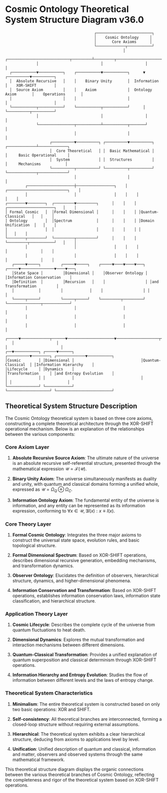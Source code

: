 # Cosmic Ontology Theoretical System Structure Diagram v36.0

```
                                        ┌─────────────────────────┐
                                        │    Cosmic Ontology     │
                                        │       Core Axioms      │
                                        └─────────────┬───────────┘
                                                     │
              ┌────────────────────────────┬─────────┴─────────┬────────────────────────────┐
              │                            │                   │                            │
  ┌───────────▼───────────┐    ┌───────────▼───────────┐      ▼                 ┌──────────▼──────────┐
  │  Absolute Recursive   │    │    Binary Unity       │  Information          │    XOR-SHIFT        │
  │  Source Axiom         │    │    Axiom              │  Ontology Axiom       │    Operations       │
  │                       │    │                       │                       │                     │
  └───────────┬───────────┘    └───────────┬───────────┘      │                 └──────────┬──────────┘
              │                            │                   │                            │
              └────────────────┬───────────┴───────────┬───────┘                            │
                               │                       │                                    │
                    ┌──────────▼──────────┐ ┌──────────▼──────────┐           ┌─────────────┴─────────────┐
                    │  Core Theoretical   │ │  Basic Mathematical │           │     Basic Operational     │
                    │  System             │ │  Structures         │           │     Mechanisms           │
                    └──────────┬──────────┘ └──────────┬──────────┘           └─────────────┬─────────────┘
                               │                       │                                     │
         ┌─────────────────────┼─────────────────┐    │    ┌───────────────────────────┐    │
         │                     │                 │    │    │                           │    │
┌────────▼────────┐  ┌─────────▼─────────┐      │    │    │ ┌─────────────────────┐   │    │
│ Formal Cosmic   │  │Formal Dimensional │      │    │    │ │Quantum-Classical   │   │    │
│ Ontology        │  │Spectrum           │      │    │    │ │Domain Unification  │   │    │
│                 │  │                   │      │    │    │ │                    │   │    │
└────────┬────────┘  └─────────┬─────────┘      │    │    │ └─────────┬───────────┘   │    │
         │                     │                 │    │    │           │               │    │
         │                     │                 │    │    │           │               │    │
   ┌─────▼─────┐         ┌─────▼─────┐    ┌─────▼────▼────▼───┐ ┌─────▼───────────────▼────▼───┐
   │State Space │         │Dimensional │    │Observer Ontology │ │Information Conservation    │
   │Definition  │         │Recursion   │    │                  │ │and Transformation         │
   │           │         │            │    │                  │ │                          │
   └─────┬─────┘         └─────┬─────┘    └─────────┬─────────┘ └───────────────┬────────────┘
         │                     │                     │                           │
         │                     │                     │                           │
         │                     │                     │                           │
   ┌─────▼─────────────┬──────▼─────────────────────▼───────────────────┬───────▼────────────────┐
   │                   │                                                 │                        │
┌──▼───────────┐ ┌─────▼──────┐                              ┌──────────▼────────┐ ┌─────────────▼───────────┐
│Cosmic        │ │Dimensional │                              │Quantum-Classical  │ │Information Hierarchy    │
│Lifecycle     │ │Dynamics    │                              │Transformation     │ │and Entropy Evolution    │
│              │ │            │                              │                   │ │                         │
└──────────────┘ └────────────┘                              └───────────────────┘ └─────────────────────────┘

```

## Theoretical System Structure Description

The Cosmic Ontology theoretical system is based on three core axioms, constructing a complete theoretical architecture through the XOR-SHIFT operational mechanism. Below is an explanation of the relationships between the various components:

### Core Axiom Layer

1. **Absolute Recursive Source Axiom**: The ultimate nature of the universe is an absolute recursive self-referential structure, presented through the mathematical expression $`\mathcal{U} = \mathcal{F}(\mathcal{U})`$.

2. **Binary Unity Axiom**: The universe simultaneously manifests as duality and unity, with quantum and classical domains forming a unified whole, expressed as $`\mathcal{U} = \Omega_Q \oplus \Omega_C`$.

3. **Information Ontology Axiom**: The fundamental entity of the universe is information, and any entity can be represented as its information expression, conforming to $`\forall x \in \mathcal{U}, \exists I(x) : x \equiv I(x)`$.

### Core Theory Layer

1. **Formal Cosmic Ontology**: Integrates the three major axioms to construct the universal state space, evolution rules, and basic topological structure.

2. **Formal Dimensional Spectrum**: Based on XOR-SHIFT operations, describes dimensional recursive generation, embedding mechanisms, and transformation dynamics.

3. **Observer Ontology**: Elucidates the definition of observers, hierarchical structure, dynamics, and higher-dimensional phenomena.

4. **Information Conservation and Transformation**: Based on XOR-SHIFT operations, establishes information conservation laws, information state classification, and hierarchical structure.

### Application Theory Layer

1. **Cosmic Lifecycle**: Describes the complete cycle of the universe from quantum fluctuations to heat death.

2. **Dimensional Dynamics**: Explores the mutual transformation and interaction mechanisms between different dimensions.

3. **Quantum-Classical Transformation**: Provides a unified explanation of quantum superposition and classical determinism through XOR-SHIFT operations.

4. **Information Hierarchy and Entropy Evolution**: Studies the flow of information between different levels and the laws of entropy change.

### Theoretical System Characteristics

1. **Minimalism**: The entire theoretical system is constructed based on only two basic operations: XOR and SHIFT.

2. **Self-consistency**: All theoretical branches are interconnected, forming a closed-loop structure without requiring external assumptions.

3. **Hierarchical**: The theoretical system exhibits a clear hierarchical structure, deducing from axioms to applications level by level.

4. **Unification**: Unified description of quantum and classical, information and matter, observers and observed systems through the same mathematical framework.

This theoretical structure diagram displays the organic connections between the various theoretical branches of Cosmic Ontology, reflecting the completeness and rigor of the theoretical system based on XOR-SHIFT operations. 